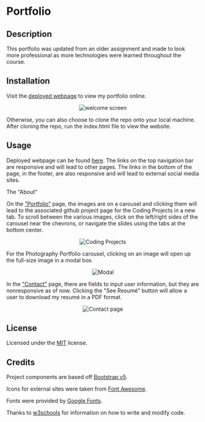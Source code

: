 # Portfolio


## Description

This portfolio was updated from an older assignment and made to look more professional as more technologies were learned throughout the course.


## Installation

Visit the [deployed webpage](https://highwolfx.github.io/) to view my portfolio online.

<p align="center">
    <img alt="welcome screen" src="https://raw.githubusercontent.com/highwolfx/highwolfx.github.io/main/assets/screenshots/homepage.jpg">
</p>

Otherwise, you can also choose to clone the repo onto your local machine. After cloning the repo, run the index.html file to view the website.


## Usage

Deployed webpage can be found [here](https://highwolfx.github.io/). The links on the top navigation bar are responsive and will lead to other pages. The links in the bottom of the page, in the footer, are also responsive and will lead to external social media sites.

The "About"

On the ["Portfolio"](https://highwolfx.github.io/portfolio.html) page, the images are on a carousel and clicking them will lead to the associated github project page for the Coding Projects in a new tab. To scroll between the various images, click on the left/right sides of the carousel near the chevrons, or navigate the slides using the tabs at the bottom center.
<p align="center">
    <img alt="Coding Projects" src="https://raw.githubusercontent.com/highwolfx/highwolfx.github.io/main/assets/screenshots/coding.jpg">
</p>

For the Photography Portfolio carousel, clicking on an image will open up the full-size image in a modal box.
<p align="center">
    <img alt="Modal" src="https://raw.githubusercontent.com/highwolfx/highwolfx.github.io/main/assets/screenshots/modal.jpg">
</p>


In the ["Contact"](https://highwolfx.github.io/contact.html) page, there are fields to input user information, but they are nonresponsive as of now. Clicking the "See Resumé" button will allow a user to download my resumé in a PDF format.
<p align="center">
    <img alt="Contact page" src="https://raw.githubusercontent.com/highwolfx/highwolfx.github.io/main/assets/screenshots/contact.jpg">
</p>

## License

Licensed under the [MIT](LICENSE.txt) license.


## Credits
Project components are based off [Bootstrap v5](https://v5.getbootstrap.com/).

Icons for external sites were taken from [Font Awesome](https://fontawesome.com/).

Fonts were provided by [Google Fonts](https://fonts.google.com/about).

Thanks to [w3schools](https://www.w3schools.com/) for information on how to write and modify code.